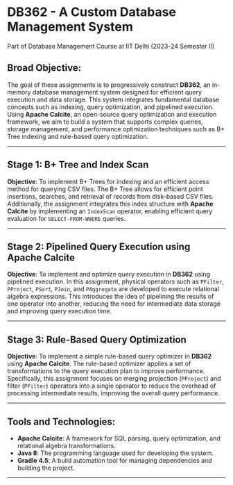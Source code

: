 # DB362 - A Custom Database Management System

Part of Database Management Course at IIT Delhi (2023-24 Semester II)

## Broad Objective:
The goal of these assignments is to progressively construct **DB362**, an in-memory database management system designed for efficient query execution and data storage. This system integrates fundamental database concepts such as indexing, query optimization, and pipelined execution. Using **Apache Calcite**, an open-source query optimization and execution framework, we aim to build a system that supports complex queries, storage management, and performance optimization techniques such as B+ Tree indexing and rule-based query optimization.

---

## Stage 1: B+ Tree and Index Scan
**Objective**:
To implement B+ Trees for indexing and an efficient access method for querying CSV files. The B+ Tree allows for efficient point insertions, searches, and retrieval of records from disk-based CSV files. Additionally, the assignment integrates this index structure with **Apache Calcite** by implementing an `IndexScan` operator, enabling efficient query evaluation for `SELECT-FROM-WHERE` queries.

---

## Stage 2: Pipelined Query Execution using Apache Calcite
**Objective**:
To implement and optimize query execution in **DB362** using pipelined execution. In this assignment, physical operators such as `PFilter`, `PProject`, `PSort`, `PJoin`, and `PAggregate` are developed to execute relational algebra expressions. This introduces the idea of pipelining the results of one operator into another, reducing the need for intermediate data storage and improving query execution time.

---

## Stage 3: Rule-Based Query Optimization
**Objective**:
To implement a simple rule-based query optimizer in **DB362** using **Apache Calcite**. The rule-based optimizer applies a set of transformations to the query execution plan to improve performance. Specifically, this assignment focuses on merging projection (`PProject`) and filter (`PFilter`) operators into a single operator to reduce the overhead of processing intermediate results, improving the overall query performance.

---

## Tools and Technologies:
- **Apache Calcite**: A framework for SQL parsing, query optimization, and relational algebra transformations.
- **Java 8**: The programming language used for developing the system.
- **Gradle 4.5**: A build automation tool for managing dependencies and building the project.
---
